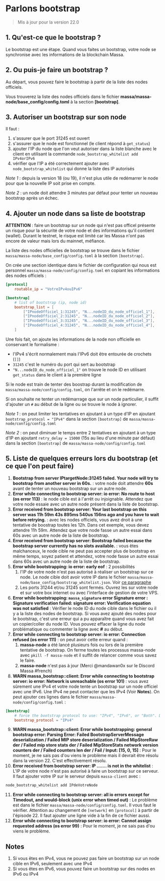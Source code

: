 # Parlons bootstrap

> Mis à jour pour la version 22.0

## 1. Qu'est-ce que le bootstrap ?
Le bootstrap est une étape. Quand vous faites un bootstrap, votre node se synchronise avec les informations de la blockchain Massa.

## 2. Ou puis-je faire un bootstrap ?
Au départ, vous pouvez faire le bootstrap à partir de la liste des nodes officiels.

Vous trouverez la liste des nodes officiels dans le fichier **massa/massa-node/base_config/config.toml** à la section **[bootstrap]**.

## 3. Autoriser un bootstrap sur son node

Il faut :

1. s'assurer que le port 31245 est ouvert
2. s'assurer que le node est fonctionnel (le client répond à `get_status`)
3. ajouter l'IP du node que l'on veut autoriser dans la liste blanche avec le client en utilisant la commande `node_bootstrap_whitelist add IPv4orIPv6`
4. vérifier que l'IP a été correctement ajouter avec `node_bootstrap_whitelist` qui donne la liste des IP autorisés

*Note 1* : depuis la version 18 (ou 19), il n'est plus utile de redémarrer le node pour que la nouvelle IP soit prise en compte.

*Note 2* : un node doit attendre 3 minutes par défaut pour tenter un nouveau bootstrap après un échec.

## 4. Ajouter un node dans sa liste de bootstrap

**ATTENTION** : faire un bootstrap sur un node qui n'est pas officel présente un risque pour la sécurité de votre node et des informations qu'il contient (wallet). Durant le testnet, le risque est limité car les Massa n'ont pas encore de valeur mais lors du mainnet, méfiance.

La liste des nodes officielles de bootstrap se trouve dans le fichier `massa/massa-node/base_config/config.toml` à la section `[bootstrap]`.

On crée une section identique dans le fichier de configuration qui nous est personnel `massa/massa-node/config/config.toml` en copiant les informations des nodes officiels :

```toml
[protocol]
    routable_ip = "VotreIPv4ouIPv6"

[bootstrap]
    # list of bootstrap (ip, node id)
    bootstrap_list = [
        ["IPnodeOfficiel_1:31245", "N...nodeID_du_node_officiel_1"],
        ["IPnodeOfficiel_2:31245", "N...nodeID_du_node_officiel_2"],
        ["IPnodeOfficiel_3:31245", "N...nodeID_du_node_officiel_3"],
        ["IPnodeOfficiel_4:31245", "N...nodeID_du_node_officiel_4"],
    ]
```

Une fois fait, on ajoute les informations de la node non officielle en conservant le formalisme :

- l'IPv4 s'écrit normalement mais l'IPv6 doit être entourée de crochets (`[]`)
- `31245` c'est le numéro du port qui sert au bootstrap
- `"N...nodeID_du_node_officiel_1"` on trouve le node ID en utilisant `get_status` dans le client à la première ligne

Si le node est train de tenter des boostrap durant la modification de `massa/massa-node/config/config.toml`, on l'arrête et on le redémarre.

Si on souhaite ne tenter un redémarrage que sur un node particulier, il suffit d'ajouter un `#` au début de la ligne ou se trouve le node à ignorer.

*Note 1* : on peut limiter les tentatives en ajoutant à un type d'IP en ajoutant `bootstrap_protocol = "IPv4"` dans la section `[bootstrap]` de `massa/massa-node/config/config.toml`

*Note 2* : on peut diminuer le temps entre 2 tentatives en ajoutant à un type d'IP en ajoutant `retry_delay = 15000` (15s au lieu d'une minute par défaut) dans la section `[bootstrap]` de `massa/massa-node/config/config.toml`

## 5. Liste de quelques erreurs lors du bootstrap (et ce que l'on peut faire)
1. **Bootstrap from server IPtargetNode:31245 failed. Your node will try to bootstrap from another server in 60s.** : votre node doit attendre **60s** avant de tenter un nouveau bootstrap sur un autre node.
2. **Error while connecting to bootstrap server: io error: No route to host (os error 113)** : le node cible est à l'arrêt ou injoignable. Attendez que votre node essaie avec un autre node présent dans la liste de bootstrap.
3. **Error received from bootstrap server: Your last bootstrap on this server was 11h 59m 43s 895ms 540us 156ns ago and you have to wait before retrying.** : avec les nodes officiels, vous avez droit à une tentative de boostrap toutes les 12h. Dans cet exemple, vous devez attendre 11h 59m. Attendez que votre node fasse un autre essai dans 60s avec un autre node de la liste de bootstrap.
4. **Error received from bootstrap server: Bootstrap failed because the bootstrap server currently has no slots available.** : vous êtes malchanceux, le node cible ne peut pas accepter plus de bootstrap en même temps, soyez patient et attendez, votre node fasse un autre essai dans 60s avec un autre node de la liste de bootstrap.
5. **Error while bootstrapping: io error: early eof** : 2 possibilités
	1. l'IP de votre node n'est pas autorisé à réaliser un bootstrap sur ce node. Le node cible doit avoir votre IP dans le fichier `massa/massa-node/base_config/bootstrap_whitelist.json`. Voir [ce paragraphe](#3-autoriser-un-bootstrap-sur-son-node)
	2. Les ports 31244 et/ou 31245 sont fermés. Ouvrez les sur votre node et sur votre box internet ou avec l'interface de gestion de votre VPS.
6. **Error while bootstrapping: `massa_signature` error Signature error : Signature verification failed: signature error: Verification equation was not satisfied** : Vérifier le node ID du node cible dans le fichier ou il y a la liste des nodes de bootstrap. Si vous avez ajouté des nodes pour le bootstrap, c'est une erreur qui a pu apparaître quand vous avez fait un copier/coller du node ID. Vous pouvez effacer la ligne du node problématique ou commenter la ligne avec **#** au début.
7. **Error while connecting to bootstrap server: io error: Connection refused (os error 111)** : on peut avoir cette erreur quand :
    1. **massa-node** a été lancé plusieurs fois ou lors de la première tentative de bootstrap. On ferme toutes les processus massa-node avec `pkill -f massa-node` et il suffit de relancer comme vous savez le faire.
    2. **massa-node** n'est pas à jour (Merci @mandawan0x sur le Discord Massa #french)
8. **WARN massa_bootstrap::client: Error while connecting to bootstrap server: io error: Network is unreachable (os error 101)** : vous avez sûrement une IPv4 et votre node tente un bootstrap sur un node officiel avec une IPv6. Une IPv4 ne peut contacter que les IPv4 (Voir **Notes**). On peut ajouter ces lignes dans le fichier `massa/massa-node/config/config.toml` :
```toml
[bootstrap]
    # force the bootstrap protocol to use: "IPv4", "IPv6", or "Both". Defaults to using both protocols.
    bootstrap_protocol = "IPv4"
```
9. **WARN massa_bootstrap::client: Error while bootstrapping: general bootstrap error: Parsing Error: Failed BootstrapServerMessage deserialization / Failed MIP store deserialization / Failed MipStoreRaw der / Failed mip store stats der / Failed MipStoreStats network version counters der / Failed counters len der / Fail / Input: [15, 0, 15]** : Pour le moment, je ne sais pas d'ou viens le problème mais il devrait être résolu dans la version 22. C'est effectivement résolu.
10. **Error received from bootstrap server: IP ....... is not in the whitelist** : L'IP de votre node n'est pas autorisé à faire un bootstrap sur ce serveur. Il faut ajouter votre IP sur le serveur depuis `massa-client` avec :
```sh
node_bootstrap_whitelist add IPdeVotreNode
```
11. **Error while connecting to bootstrap server: all io errors except for Timedout, and would-block (unix error when timed out)** : Le problème est dans le fichier `massa/massa-node/config/config.toml`. Il vous faut le vérifier. Attention au changement de `[network]` en `[protocol]` à partir de l'épisode 22. Il faut ajouter une ligne vide à la fin de ce fichier aussi.
12. **Error while connecting to bootstrap server: io error: Cannot assign requested address (os error 99)** : Pour le moment, je ne sais pas d'ou viens le problème.

## Notes
1. Si vous êtes en IPv4, vous ne pouvez pas faire un bootstrap sur un node cible en IPv6, seulement avec une IPv4
2. Si vous êtes en IPv6, vous pouvez faire un bootstrap sur des nodes en IPv6 ou IPv4
